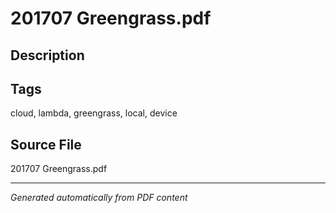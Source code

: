 # 201707 Greengrass.pdf

## Description

## Tags
cloud, lambda, greengrass, local, device

## Source File
201707 Greengrass.pdf

---
*Generated automatically from PDF content*
